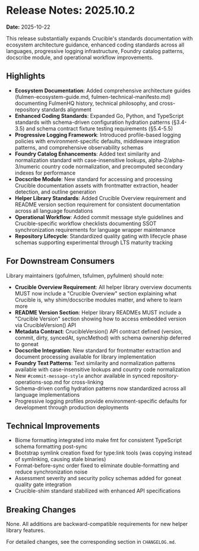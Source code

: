 # Release Notes: 2025.10.2

**Date:** 2025-10-22

This release substantially expands Crucible's standards documentation with ecosystem architecture guidance, enhanced coding standards across all languages, progressive logging infrastructure, Foundry catalog patterns, docscribe module, and operational workflow improvements.

## Highlights

- **Ecosystem Documentation**: Added comprehensive architecture guides (fulmen-ecosystem-guide.md, fulmen-technical-manifesto.md) documenting FulmenHQ history, technical philosophy, and cross-repository standards alignment
- **Enhanced Coding Standards**: Expanded Go, Python, and TypeScript standards with schema-driven configuration hydration patterns (§3.4-3.5) and schema contract fixture testing requirements (§5.4-5.5)
- **Progressive Logging Framework**: Introduced profile-based logging policies with environment-specific defaults, middleware integration patterns, and comprehensive observability schemas
- **Foundry Catalog Enhancements**: Added text similarity and normalization standard with case-insensitive lookups, alpha-2/alpha-3/numeric country code normalization, and precomputed secondary indexes for performance
- **Docscribe Module**: New standard for accessing and processing Crucible documentation assets with frontmatter extraction, header detection, and outline generation
- **Helper Library Standards**: Added Crucible Overview requirement and README version section requirement for consistent documentation across all language foundations
- **Operational Workflow**: Added commit message style guidelines and Crucible-specific workflow checklists documenting SSOT synchronization requirements for language wrapper maintenance
- **Repository Lifecycle**: Standardized quality gating with lifecycle phase schemas supporting experimental through LTS maturity tracking

## For Downstream Consumers

Library maintainers (gofulmen, tsfulmen, pyfulmen) should note:

- **Crucible Overview Requirement**: All helper library overview documents MUST now include a "Crucible Overview" section explaining what Crucible is, why shim/docscribe modules matter, and where to learn more
- **README Version Section**: Helper library READMEs MUST include a "Crucible Version" section showing how to access embedded version via CrucibleVersion() API
- **Metadata Contract**: CrucibleVersion() API contract defined (version, commit, dirty, syncedAt, syncMethod) with schema ownership deferred to goneat
- **Docscribe Integration**: New standard for frontmatter extraction and document processing available for library implementation
- **Foundry Text Patterns**: Text similarity and normalization patterns available with case-insensitive lookups and country code normalization
- New `#commit-message-style` anchor available in synced repository-operations-sop.md for cross-linking
- Schema-driven config hydration patterns now standardized across all language implementations
- Progressive logging profiles provide environment-specific defaults for development through production deployments

## Technical Improvements

- Biome formatting integrated into make fmt for consistent TypeScript schema formatting post-sync
- Bootstrap symlink creation fixed for type:link tools (was copying instead of symlinking, causing stale binaries)
- Format-before-sync order fixed to eliminate double-formatting and reduce synchronization noise
- Assessment severity and security policy schemas added for goneat quality gate integration
- Crucible-shim standard stabilized with enhanced API specifications

## Breaking Changes

None. All additions are backward-compatible requirements for new helper library features.

For detailed changes, see the corresponding section in `CHANGELOG.md`.
